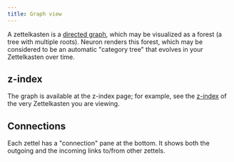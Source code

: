 ```yaml
---
title: Graph view
---
```


A zettelkasten is a [directed graph](https://en.wikipedia.org/wiki/Directed_graph), which may be visualized as a forest (a tree with multiple roots). Neuron renders this forest, which may be considered to be an automatic "category tree" that evolves in your Zettelkasten over time. 

## z-index 

The graph is available at the z-index page; for example, see the [z-index](z-index.html) of the very Zettelkasten you are viewing.

## Connections

Each zettel has a "connection" pane at the bottom. It shows both the outgoing and the incoming links to/from other zettels.

